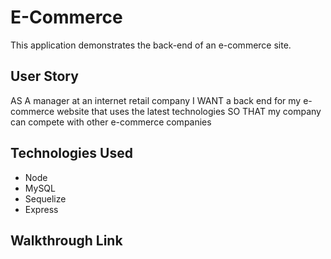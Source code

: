 # E-Commerce

This application demonstrates the back-end of an e-commerce site.

## User Story

AS A manager at an internet retail company
I WANT a back end for my e-commerce website that uses the latest technologies
SO THAT my company can compete with other e-commerce companies

## Technologies Used

- Node
- MySQL
- Sequelize
- Express

## Walkthrough Link
